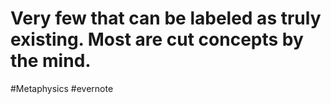 # Very few that can be labeled as truly existing. Most are cut concepts by the mind.

\#Metaphysics #evernote

